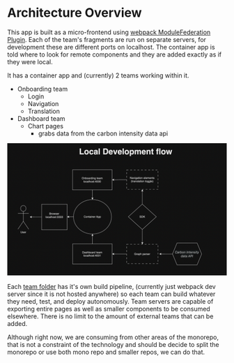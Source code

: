 # Architecture Overview

This app is built as a micro-frontend using [webpack ModuleFederation Plugin](https://webpack.js.org/plugins/module-federation-plugin/). Each of the team's fragments are run on separate servers, for development these are different ports on localhost. The container app is told where to look for remote components and they are added exactly as if they were local.

It has a container app and (currently) 2 teams working within it.

- Onboarding team
  - Login
  - Navigation
  - Translation
- Dashboard team
  - Chart pages
    - grabs data from the carbon intensity data api

![Arcitechture Overview](./arcitechture.png)

Each [team folder](https://github.com/mousemke/special-happiness/tree/main/teams) has it's own build pipeline, (currently just webpack dev server since it is not hosted anywhere) so each team can build whatever they need, test, and deploy autonomously. Team servers are capable of exporting entire pages as well as smaller components to be consumed elsewhere. There is no limit to the amount of external teams that can be added.

Although right now, we are consuming from other areas of the monorepo, that is not a constraint of the technology and should be decide to split the monorepo or use both mono repo and smaller repos, we can do that.
